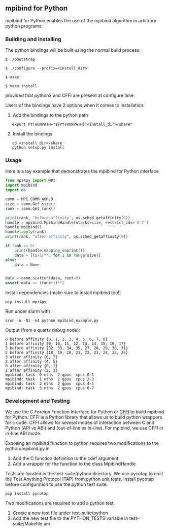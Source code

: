 ## mpibind for Python

mpibind for Python enables the use of the mpibind algorithm in arbitrary python programs.

### Building and installing 

The python bindings will be built using the normal build process:

```
$ ./bootstrap

$ ./configure --prefix=<install_dir>

$ make

$ make install
```

provided that python3 and CFFI are present at configure time.

Users of the bindings have 2 options when it comes to installation:

1. Add the bindings to the python path 
```
   export PYTHONPATH="${PYTHONPATH}:<install_dir>/share"
```
2. Install the bindings
```
   cd <install_dir>/share
   python setup.py install
```

### Usage 

Here is a toy example that demonstrates the mpibind for Python interface

```python
from mpi4py import MPI
import mpibind
import os

comm = MPI.COMM_WORLD
size = comm.Get_size()
rank = comm.Get_rank()

print(rank, "before affinity", os.sched_getaffinity(0))
handle = mpibind.MpibindHandle(ntasks=size, restrict_ids='0-7')
handle.mpibind()
handle.apply(rank)
print(rank, "after affinity", os.sched_getaffinity(0))

if rank == 0:
    print(handle.mapping_snprint())
    data = [(i+1)**2 for i in range(size)]
else:
    data = None


data = comm.scatter(data, root=0)
assert data == (rank+1)**2
```

Install dependencies (make sure to install mpibind too!)
```
pip install mpi4py
```

Run under slurm with

```
srun -u -N1 -n4 python mpibind_example.py
```

Output (from a quartz debug node):
```
0 before affinity {0, 1, 2, 3, 4, 5, 6, 7, 8}
1 before affinity {9, 10, 11, 12, 13, 14, 15, 16, 17}
3 before affinity {32, 33, 34, 35, 27, 28, 29, 30, 31}
2 before affinity {18, 19, 20, 21, 22, 23, 24, 25, 26}
3 after affinity {6, 7}
2 after affinity {4, 5}
0 after affinity {0, 1}
1 after affinity {2, 3}
mpibind: task  0 nths  2 gpus  cpus 0-1
mpibind: task  1 nths  2 gpus  cpus 2-3
mpibind: task  2 nths  2 gpus  cpus 4-5
mpibind: task  3 nths  2 gpus  cpus 6-7
```

### Development and Testing

We use the C Foreign Function Interface for Python or [CFFI](https://cffi.readthedocs.io/en/latest/) to build mpibind for Python.
CFFI is a Python library that allows us to build python wrappers for c code. CFFI allows for several modes of interaction between C and Python (API vs ABI) and (out-of-line vs in-line). For mpibind, we use CFFI in in-line ABI mode.

Exposing an mpibind function to python requires two modifications to the python/mpibind.py.in.

1. Add the C function definition to the cdef argument
2. Add a wrapper for the function to the class MpibindHandle

Tests are located in the test-suite/python directory. We use pycotap to emit the Test Anything Protocol (TAP) from python unit tests. Install pycotap before configuration to use the python test suite.
```
pip install pycotap
```

Two modifications are required to add a python test.

1. Create a new test file under test-suite/python
2. Add the new test file to the PYTHON_TESTS variable in test-suite/Makefile.am